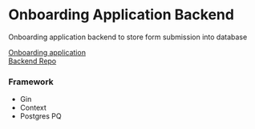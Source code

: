 <!DOCTYPE html>
<html lang="en">
<body>
  <h1>Onboarding Application Backend</h1>
  <p>Onboarding application backend to store form submission into database</p>
<a href="https://chip.fly.dev/">Onboarding application</a><br>
<a href="https://github.com/amirulazreen/Application-Form-BE">Backend Repo</a>

<div>
<h3>Framework</h3>
  <ul>
      <li>Gin</li>
      <li>Context</li>
      <li>Postgres PQ</li>
  </ul>
</div>
</body>
</html>
